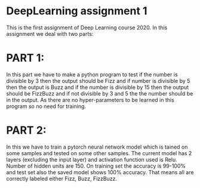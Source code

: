 # DeepLearning assignment 1

This is the first assignment of Deep Learning course 2020. In this assignment we deal with two parts:

# PART 1:

In this part we have to make a python program to test if the number is divisible by 3 then the output
should be Fizz and if number is divisible by 5 then the output is Buzz and if the number is divisible
by 15 then the output should be FizzBuzz and if not divisible by 3 and 5 the the number should be
in the output. As there are no hyper-parameters to be learned in this program so no need for training.

# PART 2:

In this we have to train a pytorch neural network model which is tained on some samples and tested on some
other samples. The current model has 2 layers (excluding the input layer) and activation function
used is Relu. Number of hidden units are 150. On training set the accuracy is 99-100% and test set
also the saved model shows 100% accuracy. That means all are correctly labeled either Fizz, Buzz,
FizzBuzz.

